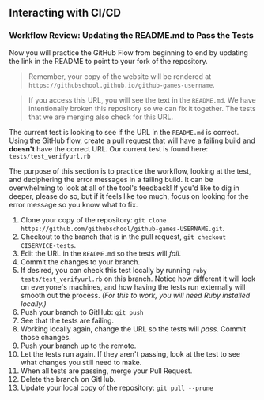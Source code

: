 ## Interacting with CI/CD

### Workflow Review: Updating the README.md to Pass the Tests

Now you will practice the GitHub Flow from beginning to end by updating the link in the README to point to your fork of the repository.

> Remember, your copy of the website will be rendered at `https://githubschool.github.io/github-games-username`.

> If you access this URL, you will see the text in the `README.md`. We have intentionally broken this repository so we can fix it together. The tests that we are merging also check for this URL.

The current test is looking to see if the URL in the `README.md` is correct. Using the GitHub flow, create a pull request that will have a failing build and **doesn't** have the correct URL. Our current test is found here: `tests/test_verifyurl.rb`

The purpose of this section is to practice the workflow, looking at the test, and deciphering the error messages in a failing build. It can be overwhelming to look at all of the tool's feedback! If you'd like to dig in deeper, please do so, but if it feels like too much, focus on looking for the error message so you know what to fix.


1. Clone your copy of the repository: `git clone https://github.com/githubschool/github-games-USERNAME.git`.
1. Checkout to the branch that is in the pull request, `git checkout CISERVICE-tests`.
1. Edit the URL in the `README.md` so the tests will _fail_.
1. Commit the changes to your branch.
1. If desired, you can check this test locally by running `ruby tests/test_verifyurl.rb` on this branch. Notice how different it will look on everyone's machines, and how having the tests run externally will smooth out the process. _(For this to work, you will need Ruby installed locally.)_
1. Push your branch to GitHub: `git push`
1. See that the tests are failing. 
1. Working locally again, change the URL so the tests will _pass_. Commit those changes. 
1. Push your branch up to the remote.
1. Let the tests run again. If they aren't passing, look at the test to see what changes you still need to make.
1. When all tests are passing, merge your Pull Request.
1. Delete the branch on GitHub.
1. Update your local copy of the repository: `git pull --prune`
